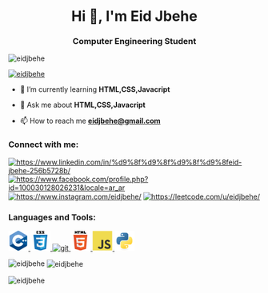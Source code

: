 <h1 align="center">Hi 👋, I'm Eid Jbehe</h1>
<h3 align="center">Computer Engineering Student</h3>

<p align="left"> <img src="https://komarev.com/ghpvc/?username=eidjbehe&label=Profile%20views&color=0e75b6&style=flat" alt="eidjbehe" /> </p>

<p align="left"> <a href="https://github.com/ryo-ma/github-profile-trophy"><img src="https://github-profile-trophy.vercel.app/?username=eidjbehe" alt="eidjbehe" /></a> </p>

- 🌱 I’m currently learning **HTML,CSS,Javacript**

- 💬 Ask me about **HTML,CSS,Javacript**

- 📫 How to reach me **eidjbehe@gmail.com**

<h3 align="left">Connect with me:</h3>
<p align="left">
<a href="https://linkedin.com/in/https://www.linkedin.com/in/%d9%8f%d9%8f%d9%8f%d9%8feid-jbehe-256b5728b/" target="blank"><img align="center" src="https://raw.githubusercontent.com/rahuldkjain/github-profile-readme-generator/master/src/images/icons/Social/linked-in-alt.svg" alt="https://www.linkedin.com/in/%d9%8f%d9%8f%d9%8f%d9%8feid-jbehe-256b5728b/" height="30" width="40" /></a>
<a href="https://fb.com/https://www.facebook.com/profile.php?id=100030128026231&locale=ar_ar" target="blank"><img align="center" src="https://raw.githubusercontent.com/rahuldkjain/github-profile-readme-generator/master/src/images/icons/Social/facebook.svg" alt="https://www.facebook.com/profile.php?id=100030128026231&locale=ar_ar" height="30" width="40" /></a>
<a href="https://instagram.com/https://www.instagram.com/eidjbehe/" target="blank"><img align="center" src="https://raw.githubusercontent.com/rahuldkjain/github-profile-readme-generator/master/src/images/icons/Social/instagram.svg" alt="https://www.instagram.com/eidjbehe/" height="30" width="40" /></a>
<a href="https://www.leetcode.com/https://leetcode.com/u/eidjbehe/" target="blank"><img align="center" src="https://raw.githubusercontent.com/rahuldkjain/github-profile-readme-generator/master/src/images/icons/Social/leet-code.svg" alt="https://leetcode.com/u/eidjbehe/" height="30" width="40" /></a>
</p>

<h3 align="left">Languages and Tools:</h3>
<p align="left"> <a href="https://www.w3schools.com/cpp/" target="_blank" rel="noreferrer"> <img src="https://raw.githubusercontent.com/devicons/devicon/master/icons/cplusplus/cplusplus-original.svg" alt="cplusplus" width="40" height="40"/> </a> <a href="https://www.w3schools.com/css/" target="_blank" rel="noreferrer"> <img src="https://raw.githubusercontent.com/devicons/devicon/master/icons/css3/css3-original-wordmark.svg" alt="css3" width="40" height="40"/> </a> <a href="https://git-scm.com/" target="_blank" rel="noreferrer"> <img src="https://www.vectorlogo.zone/logos/git-scm/git-scm-icon.svg" alt="git" width="40" height="40"/> </a> <a href="https://www.w3.org/html/" target="_blank" rel="noreferrer"> <img src="https://raw.githubusercontent.com/devicons/devicon/master/icons/html5/html5-original-wordmark.svg" alt="html5" width="40" height="40"/> </a> <a href="https://developer.mozilla.org/en-US/docs/Web/JavaScript" target="_blank" rel="noreferrer"> <img src="https://raw.githubusercontent.com/devicons/devicon/master/icons/javascript/javascript-original.svg" alt="javascript" width="40" height="40"/> </a> <a href="https://www.python.org" target="_blank" rel="noreferrer"> <img src="https://raw.githubusercontent.com/devicons/devicon/master/icons/python/python-original.svg" alt="python" width="40" height="40"/> </a> </p>

<p><img align="left" src="https://github-readme-stats.vercel.app/api/top-langs?username=eidjbehe&show_icons=true&locale=en&layout=compact" alt="eidjbehe" /></p>

<p>&nbsp;<img align="center" src="https://github-readme-stats.vercel.app/api?username=eidjbehe&show_icons=true&locale=en" alt="eidjbehe" /></p>

<p><img align="center" src="https://github-readme-streak-stats.herokuapp.com/?user=eidjbehe&" alt="eidjbehe" /></p>
